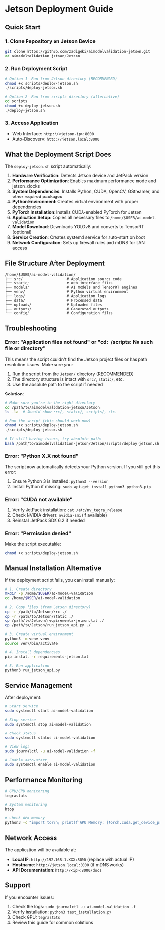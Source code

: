 # Jetson Deployment Guide

## Quick Start

### 1. Clone Repository on Jetson Device
```bash
git clone https://github.com/zadigeki/aimodelvalidation-jetson.git
cd aimodelvalidation-jetson/Jetson
```

### 2. Run Deployment Script
```bash
# Option 1: Run from Jetson directory (RECOMMENDED)
chmod +x scripts/deploy-jetson.sh
./scripts/deploy-jetson.sh

# Option 2: Run from scripts directory (alternative)
cd scripts
chmod +x deploy-jetson.sh
./deploy-jetson.sh
```

### 3. Access Application
- Web Interface: `http://<jetson-ip>:8000`
- Auto-Discovery: `http://jetson.local:8000`

## What the Deployment Script Does

The `deploy-jetson.sh` script automatically:

1. **Hardware Verification**: Detects Jetson device and JetPack version
2. **Performance Optimization**: Enables maximum performance mode and jetson_clocks
3. **System Dependencies**: Installs Python, CUDA, OpenCV, GStreamer, and other required packages
4. **Python Environment**: Creates virtual environment with proper dependencies
5. **PyTorch Installation**: Installs CUDA-enabled PyTorch for Jetson
6. **Application Setup**: Copies all necessary files to `/home/$USER/ai-model-validation`
7. **Model Download**: Downloads YOLOv8 and converts to TensorRT (optional)
8. **Service Creation**: Creates systemd service for auto-start on boot
9. **Network Configuration**: Sets up firewall rules and mDNS for LAN access

## File Structure After Deployment

```
/home/$USER/ai-model-validation/
├── src/                    # Application source code
├── static/                 # Web interface files
├── models/                 # AI models and TensorRT engines
├── venv/                   # Python virtual environment
├── logs/                   # Application logs
├── data/                   # Processed data
├── uploads/                # Uploaded files
├── outputs/                # Generated outputs
└── config/                 # Configuration files
```

## Troubleshooting

### Error: "Application files not found" or "cd: ./scripts: No such file or directory"
This means the script couldn't find the Jetson project files or has path resolution issues. Make sure you:
1. Run the script from the `Jetson/` directory (RECOMMENDED)
2. The directory structure is intact with `src/`, `static/`, etc.
3. Use the absolute path to the script if needed

**Solution:**
```bash
# Make sure you're in the right directory
cd /path/to/aimodelvalidation-jetson/Jetson
ls -la  # Should show src/, static/, scripts/, etc.

# Run the script (this should work now)
chmod +x scripts/deploy-jetson.sh
./scripts/deploy-jetson.sh

# If still having issues, try absolute path:
bash /path/to/aimodelvalidation-jetson/Jetson/scripts/deploy-jetson.sh
```

### Error: "Python X.X not found"
The script now automatically detects your Python version. If you still get this error:
1. Ensure Python 3 is installed: `python3 --version`
2. Install Python if missing: `sudo apt-get install python3 python3-pip`

### Error: "CUDA not available"
1. Verify JetPack installation: `cat /etc/nv_tegra_release`
2. Check NVIDIA drivers: `nvidia-smi` (if available)
3. Reinstall JetPack SDK 6.2 if needed

### Error: "Permission denied"
Make the script executable:
```bash
chmod +x scripts/deploy-jetson.sh
```

## Manual Installation Alternative

If the deployment script fails, you can install manually:

```bash
# 1. Create directory
mkdir -p /home/$USER/ai-model-validation
cd /home/$USER/ai-model-validation

# 2. Copy files (from Jetson directory)
cp -r /path/to/Jetson/src ./
cp -r /path/to/Jetson/static ./
cp /path/to/Jetson/requirements-jetson.txt ./
cp /path/to/Jetson/run_jetson_api.py ./

# 3. Create virtual environment
python3 -m venv venv
source venv/bin/activate

# 4. Install dependencies
pip install -r requirements-jetson.txt

# 5. Run application
python3 run_jetson_api.py
```

## Service Management

After deployment:

```bash
# Start service
sudo systemctl start ai-model-validation

# Stop service
sudo systemctl stop ai-model-validation

# Check status
sudo systemctl status ai-model-validation

# View logs
sudo journalctl -u ai-model-validation -f

# Enable auto-start
sudo systemctl enable ai-model-validation
```

## Performance Monitoring

```bash
# GPU/CPU monitoring
tegrastats

# System monitoring
htop

# Check GPU memory
python3 -c "import torch; print(f'GPU Memory: {torch.cuda.get_device_properties(0).total_memory / 1024**3:.1f}GB')"
```

## Network Access

The application will be available at:
- **Local IP**: `http://192.168.1.XXX:8000` (replace with actual IP)
- **Hostname**: `http://jetson.local:8000` (if mDNS works)
- **API Documentation**: `http://<ip>:8000/docs`

## Support

If you encounter issues:
1. Check the logs: `sudo journalctl -u ai-model-validation -f`
2. Verify installation: `python3 test_installation.py`
3. Check GPU: `tegrastats`
4. Review this guide for common solutions